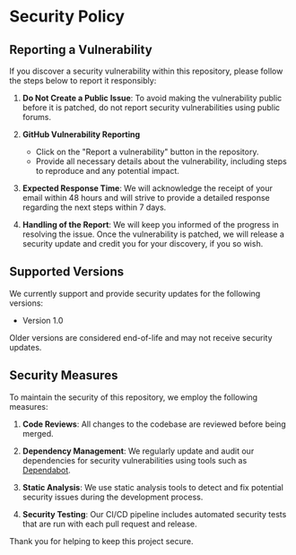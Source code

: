 # Security Policy

## Reporting a Vulnerability

If you discover a security vulnerability within this repository, please follow the steps below to report it responsibly:

1. **Do Not Create a Public Issue**: To avoid making the vulnerability public before it is patched, do not report security vulnerabilities using public forums.

3. **GitHub Vulnerability Reporting**
   - Click on the "Report a vulnerability" button in the repository.
   - Provide all necessary details about the vulnerability, including steps to reproduce and any potential impact.

5. **Expected Response Time**: We will acknowledge the receipt of your email within 48 hours and will strive to provide a detailed response regarding the next steps within 7 days.

6. **Handling of the Report**: We will keep you informed of the progress in resolving the issue. Once the vulnerability is patched, we will release a security update and credit you for your discovery, if you so wish.

## Supported Versions

We currently support and provide security updates for the following versions:

- Version 1.0

Older versions are considered end-of-life and may not receive security updates.

## Security Measures

To maintain the security of this repository, we employ the following measures:

1. **Code Reviews**: All changes to the codebase are reviewed before being merged.

2. **Dependency Management**: We regularly update and audit our dependencies for security vulnerabilities using tools such as [Dependabot](https://github.com/dependabot).

3. **Static Analysis**: We use static analysis tools to detect and fix potential security issues during the development process.

4. **Security Testing**: Our CI/CD pipeline includes automated security tests that are run with each pull request and release.

Thank you for helping to keep this project secure.
